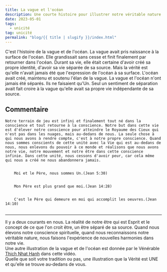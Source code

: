 ```yaml
---
title: La vague et l'océan
description: Une courte histoire pour illustrer notre véritable nature
date: 2023-05-01
tags:
  - unicité
tag: unicité
permalink: "blog/{{ title | slugify }}/index.html"
---
```

C'est l'histoire de la vague et de l'océan. La vague avait pris naissance à la surface de l'océan. Elle grandissait sans cesse et finit finalement par retourner dans l'océan. Durant sa vie, elle était certaine d'avoir créé sa propre identité, d'avoir sa vie séparée de sa source. Mais la vérité est qu'elle n'avait jamais été que l'expression de l'océan à sa surface. L'océan avait créé, maintenu et soutenu l'élan de la vague. La vague et l'océan n'ont jamais été séparés. Ils ne faisaient qu'Un. Seul un sentiment de séparation avait fait croire à la vague qu'elle avait sa propre vie indépendante de sa source.

## Commentaire




```
Notre terrain de jeu est infini et finalement tout né dans la conscience et tout retourne à la conscience. Notre but dans cette vie est d'élever notre conscience pour atteindre le Royaume des Cieux qui n'est pas dans les nuages, mais au-dedans de nous. La seule chose à qui nous avons à rendre compte, c'est à notre propre conscience. Quand nous sommes conscients de cette unité avec la Vie qui est au-dedans de nous, nous enlevons du pouvoir à ce monde et réalisons que nous avons notre vie, notre mouvement et notre être dans cette conscience infinie. Dans cette unité, nous cessons d'avoir peur, car cela même qui nous a créé ne nous abandonnera jamais.
```

<pre class="La Parole"><code>
	Moi et le Père, nous sommes Un.(Jean 5:30)

			
	Mon Père est plus grand que	moi.(Jean 14:28)

						
	C'est le Père qui demeure en moi qui accomplit les oeuvres.(Jean 14:10)	
				
</code></pre>


<hr>

Il y a deux courants en nous. La réalité de notre être qui est Esprit et le concept de ce que l'on croit être, un être séparé de sa source. Quand nous élevons notre conscience spirituelle, quand nous reconnaissons notre véritable nature, nous faisons l'expérience de nouvelles harmonies dans notre vie. <br>
Une autre illustration de la vague et de l'océan est donnée par le Vénérable <a href="https://www.youtube.com/embed/T9SwA6OC3Fg" target="_blank">Thich Nhat Hanh</a> dans cette vidéo. <br>
Quelle que soit votre tradition ou pas, une illustration que la Vérité est UNE et qu'elle se trouve au-dedans de vous.




